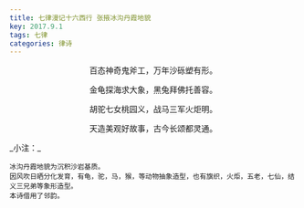 ```yaml
---
title: 七律漫记十六西行 张掖冰沟丹霞地貌
key: 2017.9.1
tags: 七律
categories: 律诗
---
```


<p align="center">百态神奇鬼斧工，万年沙砾塑有形。
</p>
<p align="center">金龟探海求大象，黑兔拜佛托善容。
</p>
<p align="center">胡驼七女桃园义，战马三军火炬明。
</p>
<p align="center">天造美观好故事，古今长颂都灵通。
</p>
_小注：_

```
冰沟丹霞地貌为沉积沙岩基质。
因风吹日晒分化发育，有龟，驼，马，猴，等动物抽象造型，也有旗织，火炬，五老，七仙，结义三兄弟等象形造型。
本诗借用了邻韵。
```